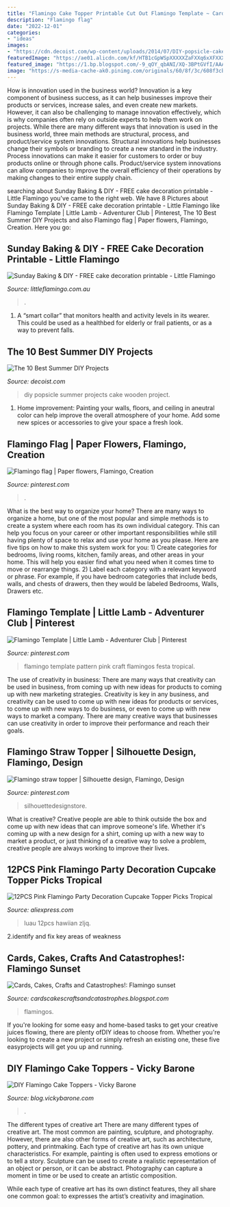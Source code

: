 ```yaml
---
title: "Flamingo Cake Topper Printable Cut Out Flamingo Template ~ Cards, Cakes, Crafts And Catastrophes!: Flamingo Sunset"
description: "Flamingo flag"
date: "2022-12-01"
categories:
- "ideas"
images:
- "https://cdn.decoist.com/wp-content/uploads/2014/07/DIY-popsicle-cake-project.jpg"
featuredImage: "https://ae01.alicdn.com/kf/HTB1cGpWSpXXXXXZaFXXq6xXFXXXZ/12PCS-Pink-Flamingo-Party-Decoration-Cupcake-Topper-Picks-Tropical-Hawiian-Luau-Theme-Party-Wedding-Cake-Coconut.jpg_640x640.jpg"
featured_image: "https://1.bp.blogspot.com/-9_qOY_qbANI/XQ-3BPtGVfI/AAAAAAAAJW0/B3xxbtLunacsu1bvSZbYm8LHc6uCWam5ACEwYBhgL/s1600/20190623_172157084_iOS.jpg"
image: "https://s-media-cache-ak0.pinimg.com/originals/60/8f/3c/608f3cb58aefbe07a439b35567d6de15.jpg"
---
```



How is innovation used in the business world?
Innovation is a key component of business success, as it can help businesses improve their products or services, increase sales, and even create new markets. However, it can also be challenging to manage innovation effectively, which is why companies often rely on outside experts to help them work on projects. 
While there are many different ways that innovation is used in the business world, three main methods are structural, process, and product/service system innovations. Structural innovations help businesses change their symbols or branding to create a new standard in the industry. Process innovations can make it easier for customers to order or buy products online or through phone calls. Product/service system innovations can allow companies to improve the overall efficiency of their operations by making changes to their entire supply chain.

	

		
searching about Sunday Baking &amp; DIY - FREE cake decoration printable - Little Flamingo you've came to the right web. We have 8 Pictures about Sunday Baking &amp; DIY - FREE cake decoration printable - Little Flamingo like Flamingo Template | Little Lamb - Adventurer Club | Pinterest, The 10 Best Summer DIY Projects and also Flamingo flag | Paper flowers, Flamingo, Creation. Here you go:
		
    
## Sunday Baking &amp; DIY - FREE Cake Decoration Printable - Little Flamingo

<img loading=lazy src="http://www.littleflamingo.com.au/code/wp-content/uploads/2011/10/banana-bread-with-topper-500x334.jpg" onerror="this.onerror=null;this.src='https://tse3.mm.bing.net/th?id=OIP.SJH7-wLadsaTjwhf88OcRQHaE8&amp;pid=15.1';" alt="Sunday Baking &amp; DIY - FREE cake decoration printable - Little Flamingo">

_Source: littleflamingo.com.au_

>. 

	

1. A “smart collar” that monitors health and activity levels in its wearer. This could be used as a healthbed for elderly or frail patients, or as a way to prevent falls. 

    
## The 10 Best Summer DIY Projects

<img loading=lazy src="https://cdn.decoist.com/wp-content/uploads/2014/07/DIY-popsicle-cake-project.jpg" onerror="this.onerror=null;this.src='https://tse3.mm.bing.net/th?id=OIP.sgOKFbarwaQf_5oY5od8VAHaKX&amp;pid=15.1';" alt="The 10 Best Summer DIY Projects">

_Source: decoist.com_

>diy popsicle summer projects cake wooden project. 

	

1. Home improvement: Painting your walls, floors, and ceiling in aneutral color can help improve the overall atmosphere of your home. Add some new spices or accessories to give your space a fresh look. 

    
## Flamingo Flag | Paper Flowers, Flamingo, Creation

<img loading=lazy src="https://i.pinimg.com/originals/b1/90/4b/b1904b48d0e4a1cdce89730af00a377f.jpg" onerror="this.onerror=null;this.src='https://tse4.mm.bing.net/th?id=OIP.tbjdJesalfBTZgBz9dbpnQHaJ4&amp;pid=15.1';" alt="Flamingo flag | Paper flowers, Flamingo, Creation">

_Source: pinterest.com_

>. 

	

What is the best way to organize your home?
There are many ways to organize a home, but one of the most popular and simple methods is to create a system where each room has its own individual category. This can help you focus on your career or other important responsibilities while still having plenty of space to relax and use your home as you please. Here are five tips on how to make this system work for you: 1) Create categories for bedrooms, living rooms, kitchen, family areas, and other areas in your home. This will help you easier find what you need when it comes time to move or rearrange things. 2) Label each category with a relevant keyword or phrase. For example, if you have bedroom categories that include beds, walls, and chests of drawers, then they would be labeled Bedrooms, Walls, Drawers etc.

    
## Flamingo Template | Little Lamb - Adventurer Club | Pinterest

<img loading=lazy src="https://s-media-cache-ak0.pinimg.com/originals/60/8f/3c/608f3cb58aefbe07a439b35567d6de15.jpg" onerror="this.onerror=null;this.src='https://tse4.mm.bing.net/th?id=OIP.9tMyH4FfKSLTUgCmp7YnCwHaJl&amp;pid=15.1';" alt="Flamingo Template | Little Lamb - Adventurer Club | Pinterest">

_Source: pinterest.com_

>flamingo template pattern pink craft flamingos festa tropical. 

	

The use of creativity in business: There are many ways that creativity can be used in business, from coming up with new ideas for products to coming up with new marketing strategies.
Creativity is key in any business, and creativity can be used to come up with new ideas for products or services, to come up with new ways to do business, or even to come up with new ways to market a company. There are many creative ways that businesses can use creativity in order to improve their performance and reach their goals.

    
## Flamingo Straw Topper | Silhouette Design, Flamingo, Design

<img loading=lazy src="https://i.pinimg.com/originals/6e/ed/d9/6eedd9ccfe32468f31464e4e5f6165d0.jpg" onerror="this.onerror=null;this.src='https://tse3.mm.bing.net/th?id=OIP.gOnBYDi5eydLsnXn-bsocwAAAA&amp;pid=15.1';" alt="Flamingo straw topper | Silhouette design, Flamingo, Design">

_Source: pinterest.com_

>silhouettedesignstore. 

	

What is creative?
Creative people are able to think outside the box and come up with new ideas that can improve someone's life. Whether it's coming up with a new design for a shirt, coming up with a new way to market a product, or just thinking of a creative way to solve a problem, creative people are always working to improve their lives.

    
## 12PCS Pink Flamingo Party Decoration Cupcake Topper Picks Tropical

<img loading=lazy src="https://ae01.alicdn.com/kf/HTB1cGpWSpXXXXXZaFXXq6xXFXXXZ/12PCS-Pink-Flamingo-Party-Decoration-Cupcake-Topper-Picks-Tropical-Hawiian-Luau-Theme-Party-Wedding-Cake-Coconut.jpg_640x640.jpg" onerror="this.onerror=null;this.src='https://tse4.mm.bing.net/th?id=OIP.Rxilb1A9OsL78nXTTRN96AHaHa&amp;pid=15.1';" alt="12PCS Pink Flamingo Party Decoration Cupcake Topper Picks Tropical">

_Source: aliexpress.com_

>luau 12pcs hawiian zljq. 

	

2.identify and fix key areas of weakness 

    
## Cards, Cakes, Crafts And Catastrophes!: Flamingo Sunset

<img loading=lazy src="https://1.bp.blogspot.com/-9_qOY_qbANI/XQ-3BPtGVfI/AAAAAAAAJW0/B3xxbtLunacsu1bvSZbYm8LHc6uCWam5ACEwYBhgL/s1600/20190623_172157084_iOS.jpg" onerror="this.onerror=null;this.src='https://tse4.mm.bing.net/th?id=OIP.QSjZXK8UIx2tkeK9qj_eqAHaJ4&amp;pid=15.1';" alt="Cards, Cakes, Crafts and Catastrophes!: Flamingo sunset">

_Source: cardscakescraftsandcatastrophes.blogspot.com_

>flamingos. 

	

If you're looking for some easy and home-based tasks to get your creative juices flowing, there are plenty ofDIY ideas to choose from. Whether you're looking to create a new project or simply refresh an existing one, these five easyprojects will get you up and running.

    
## DIY Flamingo Cake Toppers - Vicky Barone

<img loading=lazy src="http://blog.vickybarone.com/wp-content/uploads/2016/07/flamingo2-300x300.jpg" onerror="this.onerror=null;this.src='https://tse1.mm.bing.net/th?id=OIP.O-gMACvyCH5_wBV33DUxQwAAAA&amp;pid=15.1';" alt="DIY Flamingo Cake Toppers - Vicky Barone">

_Source: blog.vickybarone.com_

>. 

	

The different types of creative art
There are many different types of creative art. The most common are painting, sculpture, and photography. However, there are also other forms of creative art, such as architecture, pottery, and printmaking.
Each type of creative art has its own unique characteristics. For example, painting is often used to express emotions or to tell a story. Sculpture can be used to create a realistic representation of an object or person, or it can be abstract. Photography can capture a moment in time or be used to create an artistic composition.

While each type of creative art has its own distinct features, they all share one common goal: to expresses the artist’s creativity and imagination.

